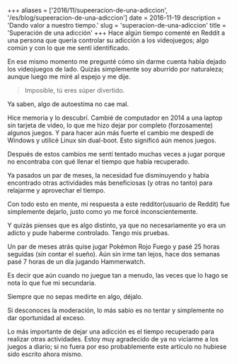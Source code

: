+++
aliases = ['2016/11/supeeracion-de-una-adiccion', '/es/blog/supeeracion-de-una-adiccion']
date = 2016-11-19
description = 'Dando valor a nuestro tiempo.'
slug = 'superacion-de-una-adiccion'
title = 'Superación de una adicción'
+++
Hace algún tiempo comenté en Reddit a una persona que quería controlar su adicción a los videojuegos; algo común y con lo que me sentí identificado.<!-- more -->

En ese mismo momento me pregunté cómo sin darme cuenta había dejado los videojuegos de lado. Quizás simplemente soy aburrido por naturaleza; aunque luego me miré al espejo y me dije.

> Imposible, tú eres súper divertido.

Ya saben, algo de autoestima no cae mal.

Hice memoria y lo descubrí. Cambié de computador en 2014 a una laptop sin tarjeta de video, lo que me hizo dejar por completo (forzosamente) algunos juegos. Y para hacer aún más fuerte el cambio me despedí de Windows y utilicé Linux sin dual-boot. Esto significó aún menos juegos.

Después de estos cambios me sentí tentado muchas veces a jugar porque no encontraba con qué llenar el tiempo que había recuperado.

Ya pasados un par de meses, la necesidad fue disminuyendo y había encontrado otras actividades más beneficiosas (y otras no tanto) para relajarme y aprovechar el tiempo.

Con todo esto en mente, mi respuesta a este redditor(usuario de Reddit) fue simplemente dejarlo, justo como yo me forcé inconscientemente.

Y quizás pienses que es algo distinto, ya que no necesariamente yo era un adicto y pude haberme controlado. Tengo mis pruebas.

Un par de meses atrás quise jugar Pokémon Rojo Fuego y pasé 25 horas seguidas (sin contar el sueño). Aún sin irme tan lejos, hace dos semanas pasé 7 horas de un día jugando Hammerwatch.

Es decir que aún cuando no juegue tan a menudo, las veces que lo hago se nota lo que fue mi secundaria.

Siempre que no sepas medirte en algo, déjalo.

Si desconoces la moderación, lo más sabio es no tentar y simplemente no dar oportunidad al exceso.

Lo más importante de dejar una adicción es el tiempo recuperado para realizar otras actividades. Estoy muy agradecido de ya no viciarme a los juegos a diario; si no fuera por eso probablemente este artículo no hubiese sido escrito ahora mismo.

